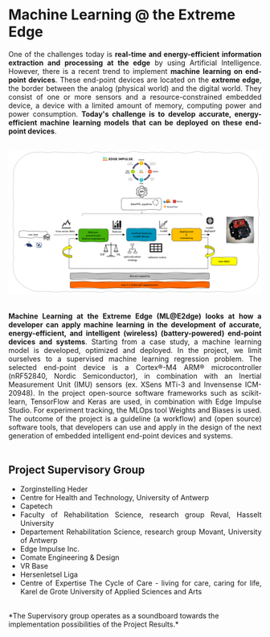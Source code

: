 # Machine Learning @ the Extreme Edge

<div style="text-align: justify">One of the challenges today is <b>real-time and energy-efficient information extraction and processing at the edge</b> by using Artificial Intelligence. However, there is a recent trend to implement <b>machine learning on end-point devices</b>. These end-point devices are located on the <b>extreme edge</b>, the border between the analog (physical world) and the digital world. They consist of one or more sensors and a resource-constrained embedded device, a device with a limited amount of memory, computing power and power consumption. <b>Today's challenge is to develop accurate, energy-efficient machine learning models that can be deployed on these end-point devices</b>.</div>

<br>

![workflow](./img/workflow.png)

<br>

<div style="text-align: justify"> <b>Machine Learning at the Extreme Edge (ML@E2dge) looks at how a developer can apply machine learning in the development of accurate, energy-efficient, and intelligent (wireless) (battery-powered) end-point devices and systems</b>. Starting from a case study, a machine learning model is developed, optimized and deployed. In the project, we limit ourselves to a supervised machine learning regression problem. The selected end-point device is a Cortex®-M4 ARM® microcontroller (nRF52840, Nordic Semiconductor), in combination with an Inertial Measurement Unit (IMU) sensors (ex. XSens MTi-3 and Invensense ICM-20948). In the project open-source software frameworks such as scikit-learn, TensorFlow and Keras are used, in combination with Edge Impulse Studio. For experiment tracking, the MLOps tool Weights and Biases  is used.</div>

<div style="text-align: justify"> The outcome of the project is a guideline (a workflow) and (open source) software tools, that developers can use and apply in the design of the next generation of embedded intelligent end-point devices and systems.</div><br>

## Project Supervisory Group

<div style="text-align: justify">
<ul>
  <li>Zorginstelling Heder</li>
  <li>Centre for Health and Technology, University of Antwerp</li>
  <li>Capetech</li>
  <li>Faculty of Rehabilitation Science, research group Reval, Hasselt University</li>
  <li>Departement Rehabilitation Science, research group Movant, University of Antwerp</li>  
  <li>Edge Impulse Inc.</li>
  <li>Comate Engineering & Design</li> 
  <li>VR Base</li> 
  <li>Hersenletsel Liga</li> 
  <li>Centre of Expertise The Cycle of Care - living for care, caring for life, Karel de Grote University of Applied Sciences and Arts</li> 
</ul> 
</div><br>
*The Supervisory group operates as a soundboard towards the implementation possibilities of the Project Results.*

<br>

